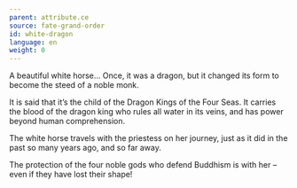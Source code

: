 ```yaml
---
parent: attribute.ce
source: fate-grand-order
id: white-dragon
language: en
weight: 0
---
```


A beautiful white horse…
Once, it was a dragon, but it changed its form to become the steed of a noble monk.

It is said that it’s the child of the Dragon Kings of the Four Seas.
It carries the blood of the dragon king who rules all water in its veins, and has power beyond human comprehension.

The white horse travels with the priestess on her journey, just as it did in the past so many years ago, and so far away.

The protection of the four noble gods who defend Buddhism is with her – even if they have lost their shape!

